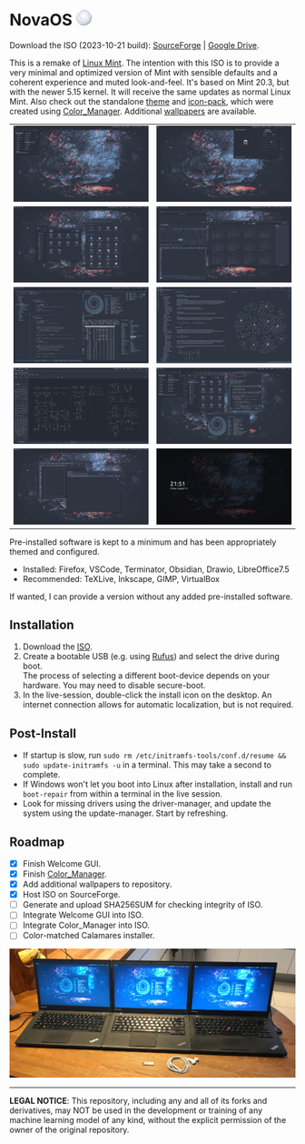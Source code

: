 # NovaOS <img src="meta/logo.svg" width="28"/>
Download the ISO (2023-10-21 build): [SourceForge](https://sourceforge.net/projects/novaos/files/) | [Google Drive](https://drive.google.com/drive/folders/1f0jR0VEez13FHDwOYfysAfKcvFQYKSCm?usp=sharing).

This is a remake of [Linux Mint](https://linuxmint.com). The intention with this ISO is to provide a very minimal and optimized version of Mint with sensible defaults and a coherent experience and muted look-and-feel. It's based on Mint 20.3, but with the newer 5.15 kernel. It will receive the same updates as normal Linux Mint. Also check out the standalone [theme](https://github.com/NicklasVraa/Nova-galactic-theme) and [icon-pack](https://github.com/NicklasVraa/Nova-galactic-icons), which were created using [Color_Manager](https://github.com/NicklasVraa/Color-manager). Additional [wallpapers](https://drive.google.com/drive/folders/1HjrJrt7eDFPl18DLkWYUCWC0cEZfyRGJ?usp=sharing) are available.

|                                   |                           |
|-----------------------------------|---------------------------|
| ![alt](meta/desktop.png)          | ![alt](meta/applet.png)   |
| ![alt](meta/files_settings.png)   | ![alt](meta/os_apps.png)  |
| ![alt](meta/code_term.png)        | ![alt](meta/obsidian.png) |
| ![alt](meta/drawio.png)           | ![alt](meta/nano.png)     |
| ![alt](meta/browser_inkscape.png) | ![alt](meta/lock.png)     |

Pre-installed software is kept to a minimum and has been appropriately themed and configured.
- Installed: Firefox, VSCode, Terminator, Obsidian, Drawio, LibreOffice7.5
- Recommended: TeXLive, Inkscape, GIMP, VirtualBox

If wanted, I can provide a version without any added pre-installed software.

## Installation
1. Download the [ISO](https://drive.google.com/drive/folders/1f0jR0VEez13FHDwOYfysAfKcvFQYKSCm?usp=sharing).
2. Create a bootable USB (e.g. using [Rufus](https://rufus.ie/en/)) and select the drive during boot. \
   The process of selecting a different boot-device depends on your hardware. You may need to disable secure-boot.
3. In the live-session, double-click the install icon on the desktop. An internet connection allows for automatic localization, but is not required.

## Post-Install
- If startup is slow, run `sudo rm /etc/initramfs-tools/conf.d/resume && sudo update-initramfs -u` in a terminal. This may take a second to complete.
- If Windows won't let you boot into Linux after installation, install and run `boot-repair` from within a terminal in the live session.
- Look for missing drivers using the driver-manager, and update the system using the update-manager. Start by refreshing.

## Roadmap
- [x] Finish Welcome GUI.
- [x] Finish [Color_Manager](https://github.com/NicklasVraa/Color-manager).
- [x] Add additional wallpapers to repository.
- [x] Host ISO on SourceForge.
- [ ] Generate and upload SHA256SUM for checking integrity of ISO.
- [ ] Integrate Welcome GUI into ISO.
- [ ] Integrate Color_Manager into ISO.
- [ ] Color-matched Calamares installer.

![showcase](meta/showcase.JPG)

---
**LEGAL NOTICE**: This repository, including any and all of its forks and derivatives, may NOT be used in the development or training of any machine learning model of any kind, without the explicit permission of the owner of the original repository.
